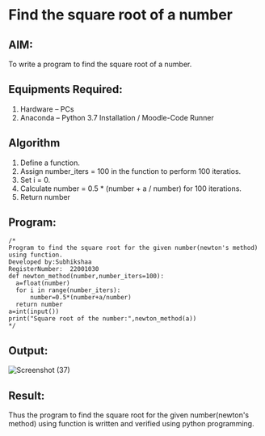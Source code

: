 # Find the square root of a number

## AIM:
To write a program to find the square root of a number.

## Equipments Required:
1. Hardware – PCs
2. Anaconda – Python 3.7 Installation / Moodle-Code Runner

## Algorithm
1. Define a function.
2. Assign number_iters = 100 in the function to perform 100 iteratios.
3. Set i = 0.
4. Calculate  number = 0.5 * (number + a / number) for 100 iterations.
5. Return number

## Program:
```
/*
Program to find the square root for the given number(newton's method) using function.
Developed by:Subhikshaa 
RegisterNumber:  22001030
def newton_method(number,number_iters=100):
  a=float(number)
  for i in range(number_iters):
      number=0.5*(number+a/number)
  return number
a=int(input())
print("Square root of the number:",newton_method(a))
*/
```

## Output:
![Screenshot (37)](https://user-images.githubusercontent.com/118787344/214043293-b87e540f-07c5-4027-b193-3a8730218663.png)



## Result:
Thus the program to find the square root for the given number(newton's method) using function is written and verified using python programming.
